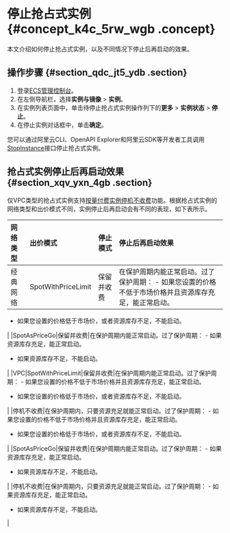 # 停止抢占式实例 {#concept_k4c_5rw_wgb .concept}

本文介绍如何停止抢占式实例，以及不同情况下停止后再启动的效果。

## 操作步骤 {#section_qdc_jt5_ydb .section}

1.  登录[ECS管理控制台](https://ecs.console.aliyun.com)。
2.  在左侧导航栏，选择**实例与镜像** \> **实例**。
3.  在实例列表页面中，单击待停止抢占式实例操作列下的**更多** \> **实例状态** \> **停止**。
4.  在停止实例对话框中，单击**确定**。

您可以通过阿里云CLI、OpenAPI Explorer和阿里云SDK等开发者工具调用[StopInstance](../cn.zh-CN/API参考/实例/StopInstance.md#)接口停止抢占式实例。

## 抢占式实例停止后再启动效果 {#section_xqv_yxn_4gb .section}

仅VPC类型的抢占式实例支持[按量付费实例停机不收费](../cn.zh-CN/产品定价/按量付费实例停机不收费.md#)功能。根据抢占式实例的网络类型和出价模式不同，实例停止后再启动会有不同的表现，如下表所示。

|网络类型|出价模式|停止模式|停止后再启动效果|
|:---|:---|----|:-------|
|经典网络|SpotWithPriceLimit|保留并收费|在保护周期内能正常启动。过了保护周期： -   如果您设置的价格不低于市场价格并且资源库存充足，能正常启动。
-   如果您设置的价格低于市场价，或者资源库存不足，不能启动。

 |
|SpotAsPriceGo|保留并收费|在保护周期内能正常启动。过了保护周期： -   如果资源库存充足，能正常启动。
-   如果资源库存不足，不能启动。

 |
|VPC|SpotWithPriceLimit|保留并收费|在保护周期内能正常启动。过了保护周期： -   如果您设置的价格不低于市场价格并且资源库存充足，能正常启动。
-   如果您设置的价格低于市场价，或者资源库存不足，不能启动。

 |
|停机不收费|在保护周期内，只要资源充足就能正常启动。过了保护周期： -   如果您设置的价格不低于市场价格并且资源库存充足，能正常启动。
-   如果您设置的价格低于市场价，或者资源库存不足，不能启动。

 |
|SpotAsPriceGo|保留并收费|在保护周期内能正常启动。过了保护周期： -   如果资源库存充足，能正常启动。
-   如果资源库存不足，不能启动。

 |
|停机不收费|在保护周期内，只要资源充足就能正常启动。过了保护周期： -   如果资源库存充足，能正常启动。
-   如果资源库存不足，不能启动。

 |

